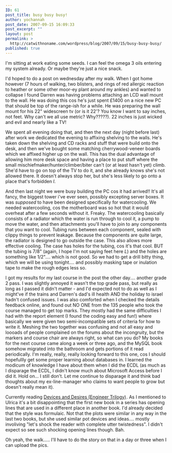 ```yaml
---
ID: 61
post_title: busy busy busy!
author: yochannah
post_date: 2007-09-15 16:09:33
post_excerpt: ""
layout: post
permalink: >
  http://catwithnoname.com/wordpress/blog/2007/09/15/busy-busy-busy/
published: true
---
```

I'm sitting at work eating some seeds. I can feel the omega 3 oils entering my system already. Or maybe they're just a nice snack. 

I'd hoped to do a post on wednesday after my walk. When I got home however (7 hours of walking, two blisters, and rings of  red allergic reaction to heather or some other moor-ey plant around my ankles) and wanted to collapse I found Darren was having problems attaching an LCD wall mount to the wall. He was doing this cos he's just spent £1400 on a nice new PC that should be top of the range-ish for a while. He was preparing the wall mount for his 22" widescreen tv (or is it 22'? You know I want to say inches, not feet. Why can't we all use metric? Why?????). 22 inches is just wicked and evil and nearly like a TV! 

We spent all evening doing that, and then the next day (night before last) after work we dedicated the evening to affixing shelving to the walls. He's taken down the shelving and CD racks and stuff that were build onto the desk,  and then we've bought some matching cherrywood-veneer boards which we affixed higher up on the wall. This has the dual advantage of allowing him more desk space and having a place to put stuff where the small mischiefmaker/hunter/climber/biter can't (or at least hasn't yet) climb. She'd have to go on top of the TV to do it, and she already knows she's not allowed there. It doesn't always stop her, but she's less likely to go onto a place that's forbidden *l*.

And then last night we were busy building the PC cos it had arrived!! It's all fancy, the biggest tower i've ever seen, possibly excepting server boxes. It was <i>supposed</i> to have been designed specifically for watercooling. We needed watercooling, cos the motherboard was so hot that it would overheat after a few seconds without it. Freaky. The watercooling basically consists of a radiator which the water is run through to cool it, a pump to move the water, and then attachments you'll have to join to any components that you want to cool. Tubing runs between each component, sealed with clippy things to prevent leakage. Because the components are quite large, the radiator is designed to go outside the case. This also allows more effective cooling. The case has holes for the tubing, cos it's that cool. BUT the tubing is 7/8" (again, I hope I'm not saying feet here *L*) and the holes are something like 1/2".... which is not good. So we had to get a drill bitty thing, which we will be using tonight.... and possibly masking tape or inulation tape to make the rough edges less so. 

I got my results for my last course in the post the other day.... another grade 2 pass. I was slightly annoyed it wasn't the top grade pass, but really as long as I passed it didn't matter - and I'd expected not to do as well as I might've if the trains and Darren's dad's ill health AND the holiday to israel hadn't confused issues. I was also comforted when I checked the details feedback online, and found out NO ONE from the 135 people who took the course managed to get top marks. They mostly had the same difficulties I had with the report element (I found the coding easy and fun!) where basically we were given two semi-incompatible sets of criteria for how to write it. Meshing the two together was confusing and not all easy and loooads of people complained on the forums about the incongruity, but the markers and course chair are always right, so what can you do? My books for the next course came along a week or three ago, and the MySQL book somehow migrated into the bathroom and gets portions of it read periodically. I'm really, really, really looking forward to this one, cos I should hopefullly get some proper learning about databases in. I learned the modicum of knowledge I have about them when I did the ECDL (as much as I disparage the ECDL, I didn't know much about Microsoft Access before I did it. Hold on... I still don't. Let me continue to disparage it and think bad thoughts about my ex-line-manager who claims to want people to grow but doesn't really mean it). 

Currently reading <a href="http://www.amazon.co.uk/gp/product/1841492760?ie=UTF8&tag=cat09-21&linkCode=as2&camp=1634&creative=6738&creativeASIN=1841492760">Devices and Desires (Engineer Trilogy)</a><img src="http://www.assoc-amazon.co.uk/e/ir?t=cat09-21&l=as2&o=2&a=1841492760" width="1" height="1" border="0" alt="" style="border:none !important; margin:0px !important;" />. As I mentioned to Ulrica it's a bit disappointing that the first new book in a series has opening lines that are used in a different place in another book. I'd already decided that the style was formulaic. Not that the plots were similar in any way in the last two books, but she used similar pot devices and ideas.... mostly involiving "let's shock the reader with complete utter twistedness". I didn't expect so see such shocking opening lines though. Bah.

Oh yeah, the walk..... I'll have to do the story on that in a day or three when I can upload the pics.
